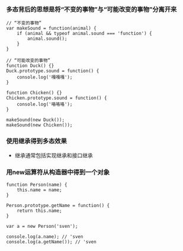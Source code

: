 ### 多态背后的思想是将“不变的事物”与“可能改变的事物”分离开来
```
// “不变的事物”
var makeSound = function(animal) {
    if (animal && typeof animal.sound === 'function') {
        animal.sound();
    }
}

// “可能改变的事物”
function Duck() {}
Duck.prototype.sound = function() {
    console.log('嘎嘎嘎');
}

function Chicken() {}
Chicken.prototype.sound = function() {
    console.log('咯咯咯');
}

makeSound(new Duck());
makeSound(new Chicken());
```

### 使用继承得到多态效果
- 继承通常包括实现继承和接口继承

### 用new运算符从构造器中得到一个对象
```
function Person(name) {
    this.name = name;
}

Person.prototype.getName = function() {
    return this.name;
}

var a = new Person('sven');

console.log(a.name); // 'sven
console.log(a.getName()); // 'sven
```